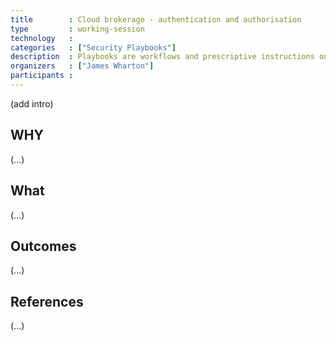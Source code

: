 ```yaml
---
title        : Cloud brokerage - authentication and authorisation
type         : working-session
technology   :
categories   : ["Security Playbooks"]
description  : Playbooks are workflows and prescriptive instructions on how to handle specific Security activities or incidents.
organizers   : ["James Wharton"]
participants :
---
```


(add intro)

## WHY

(...)

## What

(...)

## Outcomes

(...)

## References

(...)